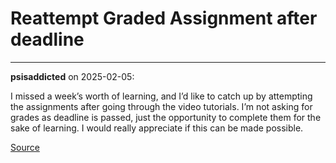 # Reattempt Graded Assignment after deadline


---

**psisaddicted** on 2025-02-05:

I missed a week’s worth of learning, and I’d like to catch up by attempting the assignments after going through the video tutorials. I’m not asking for grades as deadline is passed, just the opportunity to complete them for the sake of learning. I would really appreciate if this can be made possible.

[Source](https://discourse.onlinedegree.iitm.ac.in/t/reattempt-graded-assignment-after-deadline/166349/1)
